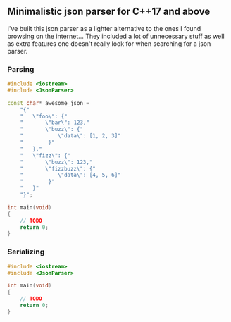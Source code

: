 ## Minimalistic json parser for C++17 and above

I've built this json parser as a lighter alternative to the ones I
found browsing on the internet... They included a lot of unnecessary stuff
as well as extra features one doesn't really look for when 
searching for a json parser.

### Parsing
```cpp
#include <iostream>
#include <JsonParser>

const char* awesome_json =
    "{"
    "   \"foo\": {"
    "       \"bar\": 123,"
    "       \"buzz\": {"
    "           \"data\": [1, 2, 3]"
    "        }"
    "   },"
    "   \"fizz\": {"
    "       \"buzz\": 123,"
    "       \"fizzbuzz\": {"
    "           \"data\": [4, 5, 6]"
    "        }"
    "   }"
    "}";

int main(void)
{
    // TODO
    return 0;
}

```

### Serializing
```cpp
#include <iostream>
#include <JsonParser>

int main(void)
{
    // TODO
    return 0;
}
```
